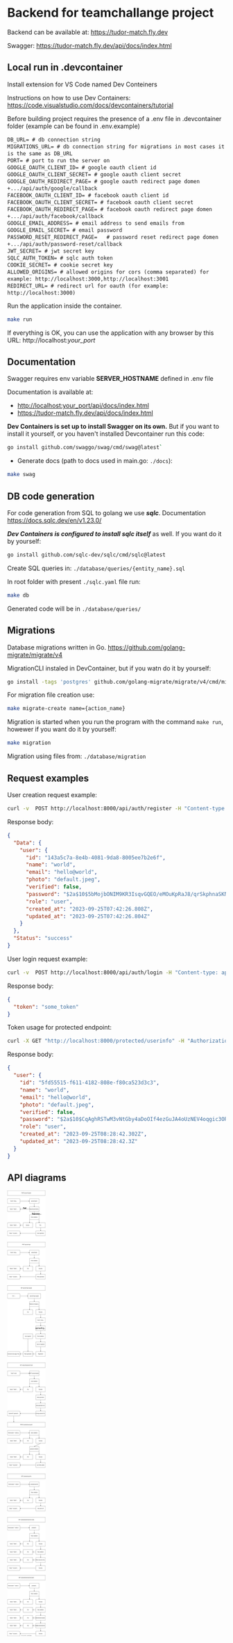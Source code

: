 # Backend for teamchallange project

Backend can be available at: <https://tudor-match.fly.dev>

Swagger: <https://tudor-match.fly.dev/api/docs/index.html>

## Local run in .devcontainer 

Install extension for VS Code named Dev Conteiners

Instructions on how to use Dev Containers:
<https://code.visualstudio.com/docs/devcontainers/tutorial>


Before building project requires the presence of a .env file in .devcontainer folder (example can be found in .env.example)

```env
DB_URL= # db connection string
MIGRATIONS_URL= # db connection string for migrations in most cases it is the same as DB_URL
PORT= # port to run the server on
GOOGLE_OAUTH_CLIENT_ID= # google oauth client id
GOOGLE_OAUTH_CLIENT_SECRET= # google oauth client secret
GOOGLE_OAUTH_REDIRECT_PAGE= # google oauth redirect page domen +.../api/auth/google/callback                                   
FACEBOOK_OAUTH_CLIENT_ID= # facebook oauth client id
FACEBOOK_OAUTH_CLIENT_SECRET= # facebook oauth client secret
FACEBOOK_OAUTH_REDIRECT_PAGE= # facebook oauth redirect page domen +.../api/auth/facebook/callback
GOOGLE_EMAIL_ADDRESS= # email address to send emails from
GOOGLE_EMAIL_SECRET= # email password
PASSWORD_RESET_REDIRECT_PAGE=   # password reset redirect page domen +.../api/auth/password-reset/callback
JWT_SECRET= # jwt secret key
SQLC_AUTH_TOKEN= # sqlc auth token
COOKIE_SECRET= # cookie secret key
ALLOWED_ORIGINS= # allowed origins for cors (comma separated) for example: http://localhost:3000,http://localhost:3001
REDIRECT_URL= # redirect url for oauth (for example: http://localhost:3000)
```
Run the application inside the container.

```bash
make run
```

If everything is OK, you can use the application with any browser by this URL: http://localhost:_your_port_

## Documentation

Swagger requires env variable **SERVER_HOSTNAME** defined in .env file

Documentation is available at:

- <http://localhost:your_port/api/docs/index.html>
-  <https://tudor-match.fly.dev/api/docs/index.html>

 
**Dev Containers is set up to install Swagger on its own.**
But if you want to install it yourself, or you haven't installed Devcontainer run this code:
```bash
go install github.com/swaggo/swag/cmd/swag@latest`
```

- Generate docs (path to docs used in main.go: `./docs`): 
```bash
make swag
```
## DB code generation

For code generation from SQL to golang we use ***sqlc***. Documentation https://docs.sqlc.dev/en/v1.23.0/

***Dev Containers is configured to install sqlc itself*** as well.
If you want do it by yourself:
```bash
go install github.com/sqlc-dev/sqlc/cmd/sqlc@latest
```

Create SQL queries in: `./database/queries/{entity_name}.sql`

In root folder with present `./sqlc.yaml` file run:
```bash
make db
```
Generated code will be in `./database/queries/`

## Migrations

Database migrations written in Go. https://github.com/golang-migrate/migrate/v4

MigrationCLI instaled in DevContainer, but if you watn do it by yourself:

```bash
go install -tags 'postgres' github.com/golang-migrate/migrate/v4/cmd/migrate@latest
```

For migration file creation use:
```bash
make migrate-create name={action_name}
```

Migration is started when you run the program with the command `make run`, howewer if you want do it by yourself:
```bash
make migration
```

Migration using files from: ``./database/migration``

## Request examples

User creation request example:

```bash
curl -v  POST http://localhost:8000/api/auth/register -H "Content-type: application/json" -d '{"email": "hello@world", "name":"world", "password":"hello"}'
```

Response body:

```json
{
  "Data": {
    "user": {
      "id": "143a5c7a-8e4b-4081-9da8-8005ee7b2e6f",
      "name": "world",
      "email": "hello@world",
      "photo": "default.jpeg",
      "verified": false,
      "password": "$2a$10$5bMojbONIM9KR3IsqvGQEO/eMOuKpRaJ8/qrSkphnaSKNkJeXbkw2",
      "role": "user",
      "created_at": "2023-09-25T07:42:26.808Z",
      "updated_at": "2023-09-25T07:42:26.804Z"
    }
  },
  "Status": "success"
}
```

User login request example:

```bash
curl -v  POST http://localhost:8000/api/auth/login -H "Content-type: application/json" -d '{"email": "hello@world", "password":"hello"}'
```

Response body:

```json
{
  "token": "some_token"
}
```

Token usage for protected endpoint:

```bash
curl -X GET "http://localhost:8000/protected/userinfo" -H "Authorization: Bearer <token generated by login endpoint>"
```

Response body:

```json
{
  "user": {
    "id": "5fd55515-f611-4182-808e-f80ca523d3c3",
    "name": "world",
    "email": "hello@world",
    "photo": "default.jpeg",
    "verified": false,
    "password": "$2a$10$CqAghRSTwM3vNtGby4aDoOIf4ezGuJA4oUzNEV4oqgic3ORN9.RM2",
    "role": "user",
    "created_at": "2023-09-25T08:28:42.302Z",
    "updated_at": "2023-09-25T08:28:42.3Z"
  }
}
```

## API diagrams

![API Diagram](./api.drawio.svg)
